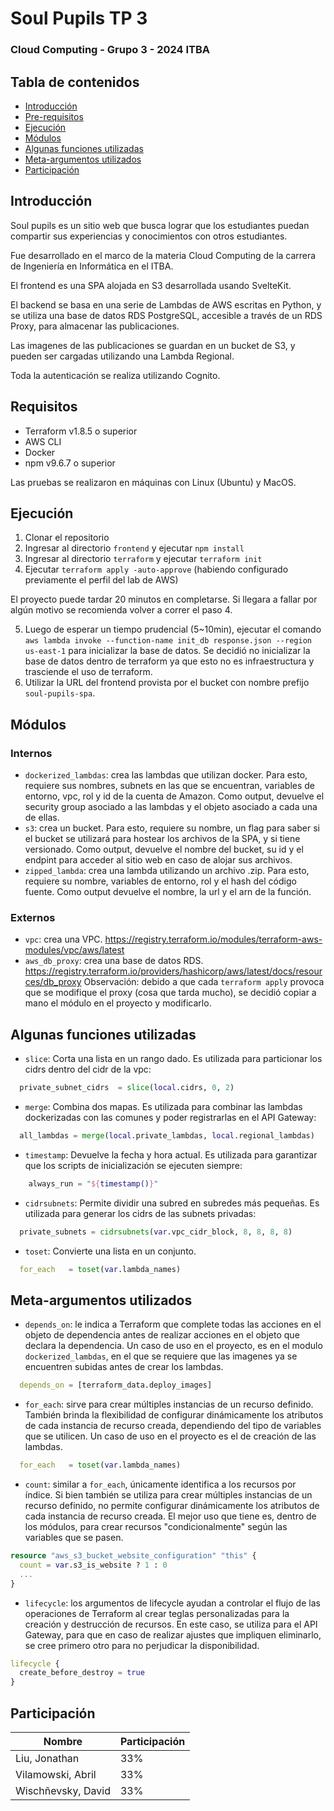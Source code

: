# Soul Pupils TP 3 
### Cloud Computing - Grupo 3 - 2024 ITBA

## Tabla de contenidos
- [Introducción](#introducción)
- [Pre-requisitos](#pre-requisitos)
- [Ejecución](#ejecución)
- [Módulos](#módulos)
- [Algunas funciones utilizadas](#algunas-funciones-utilizadas)
- [Meta-argumentos utilizados](#meta-argumentos-utilizados)
- [Participación](#participación)

## Introducción
Soul pupils es un sitio web que busca lograr que los estudiantes puedan compartir sus experiencias y conocimientos con otros estudiantes.

Fue desarrollado en el marco de la materia Cloud Computing de la carrera de Ingeniería en Informática en el ITBA.

El frontend es una SPA alojada en S3 desarrollada usando SvelteKit.

El backend se basa en una serie de Lambdas de AWS escritas en Python, y se utiliza una base de datos RDS PostgreSQL, accesible a través de un RDS Proxy, para almacenar las publicaciones.

Las imagenes de las publicaciones se guardan en un bucket de S3, y pueden ser cargadas utilizando una Lambda Regional.

Toda la autenticación se realiza utilizando Cognito.

## Requisitos
- Terraform v1.8.5 o superior
- AWS CLI
- Docker
- npm v9.6.7 o superior

Las pruebas se realizaron en máquinas con Linux (Ubuntu) y MacOS.

## Ejecución
1. Clonar el repositorio
2. Ingresar al directorio `frontend` y ejecutar `npm install`
3. Ingresar al directorio `terraform` y ejecutar `terraform init`
4. Ejecutar `terraform apply -auto-approve` (habiendo configurado previamente el perfil del lab de AWS)

El proyecto puede tardar 20 minutos en completarse.
Si llegara a fallar por algún motivo se recomienda volver a correr el paso 4.

5. Luego de esperar un tiempo prudencial (5~10min), ejecutar el comando `aws lambda invoke --function-name init_db response.json --region us-east-1` para inicializar la base de datos. Se decidió no inicializar la base de datos dentro de terraform ya que esto no es infraestructura y trasciende el uso de terraform.
6. Utilizar la URL del frontend provista por el bucket con nombre prefijo `soul-pupils-spa`.


## Módulos
### Internos
- `dockerized_lambdas`: crea las lambdas que utilizan docker. Para esto, requiere sus nombres, subnets en las que se encuentran, variables de entorno, vpc, rol y id de la cuenta de Amazon. Como output, devuelve el security group asociado a las lambdas y el objeto asociado a cada una de ellas.
- `s3`: crea un bucket. Para esto, requiere su nombre, un flag para saber si el bucket se utilizará para hostear los archivos de la SPA, y si tiene versionado. Como output, devuelve el nombre del bucket, su id y el endpint para acceder al sitio web en caso de alojar sus archivos. 
- `zipped_lambda`: crea una lambda utilizando un archivo .zip. Para esto, requiere su nombre, variables de entorno, rol y el hash del código fuente. Como output devuelve el nombre, la url y el arn de la función.
### Externos
- `vpc`: crea una VPC. https://registry.terraform.io/modules/terraform-aws-modules/vpc/aws/latest
- `aws_db_proxy`: crea una base de datos RDS. https://registry.terraform.io/providers/hashicorp/aws/latest/docs/resources/db_proxy
Observación: debido a que cada `terraform apply` provoca que se modifique el proxy (cosa que tarda mucho), se decidió copiar a mano el módulo en el proyecto y modificarlo.


## Algunas funciones utilizadas
- `slice`: Corta una lista en un rango dado. Es utilizada para particionar los cidrs dentro del cidr de la vpc:
```tf
  private_subnet_cidrs  = slice(local.cidrs, 0, 2)
```
- `merge`: Combina dos mapas. Es utilizada para combinar las lambdas dockerizadas con las comunes y poder registrarlas en el API Gateway:
```tf
  all_lambdas = merge(local.private_lambdas, local.regional_lambdas)
```
- `timestamp`: Devuelve la fecha y hora actual. Es utilizada para garantizar que los scripts de inicialización se ejecuten siempre:
```tf
    always_run = "${timestamp()}" 
```
- `cidrsubnets`: Permite dividir una subred en subredes más pequeñas. Es utilizada para generar los cidrs de las subnets privadas:
```tf
  private_subnets = cidrsubnets(var.vpc_cidr_block, 8, 8, 8, 8)
```
- `toset`: Convierte una lista en un conjunto.
```tf
  for_each   = toset(var.lambda_names)
```


## Meta-argumentos utilizados
- `depends_on`: le indica a Terraform que complete todas las acciones en el objeto de dependencia antes de realizar acciones en el objeto que declara la dependencia.
Un caso de uso en el proyecto, es en el modulo `dockerized_lambdas`, en el que se requiere que las imagenes ya se encuentren subidas antes de crear los lambdas.
```tf
  depends_on = [terraform_data.deploy_images]
```

- `for_each`: sirve para crear múltiples instancias de un recurso definido. También brinda la flexibilidad de configurar dinámicamente los atributos de cada instancia de recurso creada, dependiendo del tipo de variables que se utilicen.
Un caso de uso en el proyecto es el de creación de las lambdas.
```tf
  for_each   = toset(var.lambda_names)
```

- `count`: similar a `for_each`, únicamente identifica a los recursos por índice. Si bien también se utiliza para crear múltiples instancias de un recurso definido, no permite configurar dinámicamente los atributos de cada instancia de recurso creada. El mejor uso que tiene es, dentro de los módulos, para crear recursos "condicionalmente" según las variables que se pasen.
```tf
resource "aws_s3_bucket_website_configuration" "this" {
  count = var.s3_is_website ? 1 : 0
  ...
}
```

- `lifecycle`: los argumentos de lifecycle ayudan a controlar el flujo de las operaciones de Terraform al crear teglas personalizadas para la creación y destrucción de recursos. En este caso, se utiliza para el API Gateway, para que en caso de realizar ajustes que impliquen eliminarlo, se cree primero otro para no perjudicar la disponibilidad.
```tf
lifecycle {
  create_before_destroy = true
}
```

## Participación
| Nombre | Participación |
| ------ | ------------- |
| Liu, Jonathan | 33% |
| Vilamowski, Abril | 33% |
| Wischñevsky, David | 33% |

